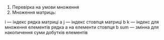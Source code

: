 1. Перевірка на умови множення 
2. Множення матриць:

i — індекс рядка матриці a
j — індекс стовпця матриці b
k — індекс для множення елементів рядка a на елементи стовпця b
sum — змінна для накопичення суми добутків елементів
